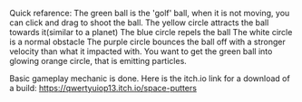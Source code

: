 Quick refarence:
The green ball is the 'golf' ball, when it is not moving, you can click and drag to shoot the ball.
The yellow circle attracts the ball towards it(similar to a planet)
The blue circle repels the ball
The white circle is a normal obstacle
The purple circle bounces the ball off with a stronger velocity than what it impacted with.
You want to get the green ball into glowing orange circle, that is emitting particles.

Basic gameplay mechanic is done.
Here is the itch.io link for a download of a build: https://qwertyuiop13.itch.io/space-putters
